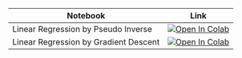 
Notebook | Link
-------- | ----------
Linear Regression by Pseudo Inverse | [![Open In Colab](https://colab.research.google.com/assets/colab-badge.svg)](https://colab.research.google.com/drive/1L_iIP6VuyrveCkF416oug514xQzwhkeB?usp=sharing)
Linear Regression by Gradient Descent | [![Open In Colab](https://colab.research.google.com/assets/colab-badge.svg)](https://colab.research.google.com/drive/1tyEIehRQgYHyTk53nF3O97Hr2MMCikep?usp=sharing)